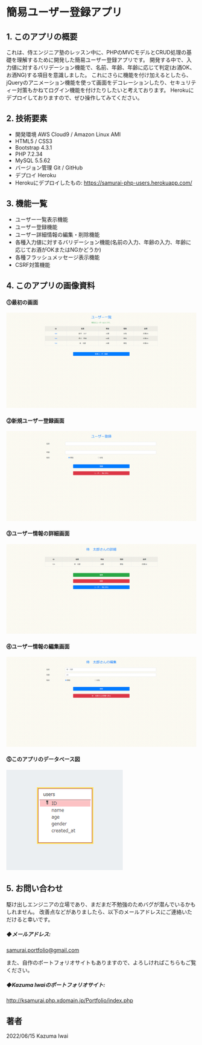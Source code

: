# 簡易ユーザー登録アプリ

## 1. このアプリの概要
これは、侍エンジニア塾のレッスン中に、PHPのMVCモデルとCRUD処理の基礎を理解するために開発した簡易ユーザー登録アプリです。
開発する中で、入力値に対するバリデーション機能で、名前、年齢、年齢に応じて判定(お酒OK、お酒NG)する項目を意識しました。
これにさらに機能を付け加えるとしたら、jQueryのアニメーション機能を使って画面をデコレーションしたり、セキュリティー対策もかねてログイン機能を付けたりしたいと考えております。
Herokuにデプロイしておりますので、ぜひ操作してみてください。

## 2. 技術要素

- 開発環境 AWS Cloud9 / Amazon Linux AMI
- HTML5 / CSS3
- Bootstrap 4.3.1
- PHP 7.2.34
- MySQL 5.5.62
- バージョン管理 Git / GitHub
- デプロイ Heroku
- Herokuにデプロイしたもの: https://samurai-php-users.herokuapp.com/

## 3. 機能一覧
- ユーザー一覧表示機能
- ユーザー登録機能
- ユーザー詳細情報の編集・削除機能
- 各種入力値に対するバリデーション機能(名前の入力、年齢の入力、年齢に応じてお酒がOKまたはNGかどうか)
- 各種フラッシュメッセージ表示機能
- CSRF対策機能

## 4. このアプリの画像資料

#### ⓵最初の画面
![最初の画面](/images/sample_1.jpg)

#### ⓶新規ユーザー登録画面
![新規ユーザー登録画面](/images/sample_2.jpg)

#### ⓷ユーザー情報の詳細画面
![ユーザー情報の詳細画面](/images/sample_3.jpg)

#### ⓸ユーザー情報の編集画面
![ユーザー情報の編集画面](/images/sample_4.jpg)

#### ⓹このアプリのデータベース図
![このアプリのデータベース図](/images/PHP_users_database.jpg)


## 5. お問い合わせ
駆け出しエンジニアの立場であり、まだまだ不勉強のためバグが潜んでいるかもしれません。
改善点などがありましたら、以下のメールアドレスにご連絡いただけると幸いです。

##### ◆メールアドレス:
samurai.portfolio@gmail.com

また、自作のポートフォリオサイトもありますので、よろしければこちらもご覧ください。

##### ◆Kazuma Iwaiのポートフォリオサイト:
http://ksamurai.php.xdomain.jp/Portfolio/index.php

## 著者
2022/06/15 Kazuma Iwai